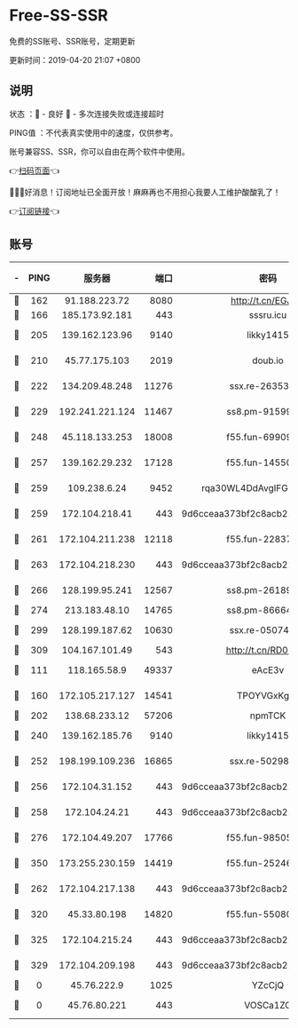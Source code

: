 # Free-SS-SSR

免费的SS账号、SSR账号，定期更新

更新时间：2019-04-20 21:07 +0800

## 说明

状态     ：🙂 - 良好 🙁 - 多次连接失败或连接超时

PING值   ：不代表真实使用中的速度，仅供参考。

账号兼容SS、SSR，你可以自由在两个软件中使用。

👉[扫码页面](https://liesauer.github.io/Free-SS-SSR/)👈

🎉🎉🎉好消息！订阅地址已全面开放！麻麻再也不用担心我要人工维护酸酸乳了！

👉[订阅链接](https://www.liesauer.net/yogurt/subscribe?ACCESS_TOKEN=DAYxR3mMaZAsaqUb)👈

## 账号

|-|PING|服务器|端口|密码|加密方式|区域|
|:----:|:----:|:-----:|-----:|:----:|:----:|:----:|
|🙂|162|91.188.223.72|8080|http://t.cn/EGJIyrl|rc4-md5|RU|
|🙂|166|185.173.92.181|443|sssru.icu|rc4-md5|RU|
|🙂|205|139.162.123.96|9140|likky1415|aes-256-cfb|JP|
|🙂|210|45.77.175.103|2019|doub.io|aes-128-ctr|SG|
|🙂|222|134.209.48.248|11276|ssx.re-26353415|aes-256-cfb|US|
|🙂|229|192.241.221.124|11467|ss8.pm-91599919|aes-256-cfb|US|
|🙂|248|45.118.133.253|18008|f55.fun-69909660|aes-256-cfb|SG|
|🙂|257|139.162.29.232|17128|f55.fun-14550526|aes-256-cfb|SG|
|🙂|259|109.238.6.24|9452|rqa30WL4DdAvgIFG6Fs3znzTa|aes-256-cfb|FR|
|🙂|259|172.104.218.41|443|9d6cceaa373bf2c8acb22e60b6a58be6|aes-256-cfb|US|
|🙂|261|172.104.211.238|12118|f55.fun-22837122|aes-256-cfb|US|
|🙂|263|172.104.218.230|443|9d6cceaa373bf2c8acb22e60b6a58be6|aes-256-cfb|US|
|🙂|266|128.199.95.241|12567|ss8.pm-26189593|aes-256-cfb|SG|
|🙂|274|213.183.48.10|14765|ss8.pm-86664853|rc4-md5|RU|
|🙂|299|128.199.187.62|10630|ssx.re-05074974|aes-256-cfb|SG|
|🙂|309|104.167.101.49|543|http://t.cn/RD0D7sx|rc4-md5|CA|
|🙂|111|118.165.58.9|49337|eAcE3v|chacha20-ietf|TW|
|🙂|160|172.105.217.127|14541|TPOYVGxKglpi|aes-256-cfb|JP|
|🙂|202|138.68.233.12|57206|npmTCK|rc4-md5|US|
|🙂|240|139.162.185.76|9140|likky1415|aes-256-cfb|DE|
|🙂|252|198.199.109.236|16865|ssx.re-50298723|aes-256-cfb|US|
|🙂|256|172.104.31.152|443|9d6cceaa373bf2c8acb22e60b6a58be6|aes-256-cfb|US|
|🙂|258|172.104.24.21|443|9d6cceaa373bf2c8acb22e60b6a58be6|aes-256-cfb|US|
|🙂|276|172.104.49.207|17766|f55.fun-98505855|aes-256-cfb|SG|
|🙂|350|173.255.230.159|14419|f55.fun-25246230|aes-256-cfb|US|
|🙁|262|172.104.217.138|443|9d6cceaa373bf2c8acb22e60b6a58be6|aes-256-cfb|US|
|🙁|320|45.33.80.198|14820|f55.fun-55080399|aes-256-cfb|US|
|🙁|325|172.104.215.24|443|9d6cceaa373bf2c8acb22e60b6a58be6|aes-256-cfb|US|
|🙁|329|172.104.209.198|443|9d6cceaa373bf2c8acb22e60b6a58be6|aes-256-cfb|US|
|🙁|0|45.76.222.9|1025|YZcCjQ|rc4-md5|JP|
|🙁|0|45.76.80.221|443|VOSCa1ZG|aes-256-cfb|DE|
